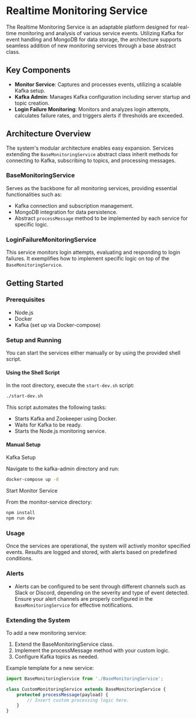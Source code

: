 # Realtime Monitoring Service

The Realtime Monitoring Service is an adaptable platform designed for real-time monitoring and analysis of various service events. Utilizing Kafka for event handling and MongoDB for data storage, the architecture supports seamless addition of new monitoring services through a base abstract class.

## Key Components

- **Monitor Service**: Captures and processes events, utilizing a scalable Kafka setup.
- **Kafka Admin**: Manages Kafka configuration including server startup and topic creation.
- **Login Failure Monitoring**: Monitors and analyzes login attempts, calculates failure rates, and triggers alerts if thresholds are exceeded.

## Architecture Overview

The system's modular architecture enables easy expansion. Services extending the `BaseMonitoringService` abstract class inherit methods for connecting to Kafka, subscribing to topics, and processing messages.

### BaseMonitoringService

Serves as the backbone for all monitoring services, providing essential functionalities such as:
- Kafka connection and subscription management.
- MongoDB integration for data persistence.
- Abstract `processMessage` method to be implemented by each service for specific logic.

### LoginFailureMonitoringService

This service monitors login attempts, evaluating and responding to login failures. It exemplifies how to implement specific logic on top of the `BaseMonitoringService`.

## Getting Started

### Prerequisites

- Node.js
- Docker
- Kafka (set up via Docker-compose)

### Setup and Running

You can start the services either manually or by using the provided shell script.

#### Using the Shell Script

In the root directory, execute the `start-dev.sh` script:

```bash
./start-dev.sh
```
This script automates the following tasks:
- Starts Kafka and Zookeeper using Docker.
- Waits for Kafka to be ready.
- Starts the Node.js monitoring service.

#### Manual Setup

Kafka Setup

Navigate to the kafka-admin directory and run:

```bash
docker-compose up -d
```

Start Monitor Service

From the monitor-service directory:

```bash
npm install
npm run dev
```

### Usage
Once the services are operational, the system will actively monitor specified events. Results are logged and stored, with alerts based on predefined conditions.

### Alerts

- Alerts can be configured to be sent through different channels such as Slack or Discord, depending on the severity and type of event detected. Ensure your alert channels are properly configured in the `BaseMonitoringService` for effective notifications.



### Extending the System
To add a new monitoring service:

1. Extend the BaseMonitoringService class.
2. Implement the processMessage method with your custom logic.
3. Configure Kafka topics as needed.

Example template for a new service:

```javascript
import BaseMonitoringService from './BaseMonitoringService';

class CustomMonitoringService extends BaseMonitoringService {
    protected processMessage(payload) {
        // Insert custom processing logic here.
    }
}


```


